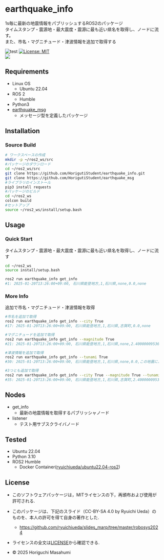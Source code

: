# earthquake_info
1s毎に最新の地震情報をパブリッシュするROS2のパッケージ \
タイムスタンプ・震源地・最大震度・震源に最も近い県名を取得し、ノードに流す。\
また、市名・マグニチュード・津波情報を追加で取得する

![test](https://github.com/HorigutiStudent/mypkg/actions/workflows/test.yml/badge.svg)
[![License: MIT](https://img.shields.io/badge/License-MIT-yellow.svg)](https://opensource.org/licenses/MIT) \
<img src="https://img.shields.io/badge/-Python-F9DC3E.svg?logo=python&style=flat">
## Requirements

- Linux OS
  - Ubuntu 22.04 
- ROS 2
  - Humble
- Python3
- [earthquake_msg](https://github.com/HorigutiStudent/Earthquake_msg)
  - メッセージ型を定義したパッケージ
## Installation 
### Source Build
```sh
# ワークスペースの作成
mkdir -p ~/ros2_ws/src
#パッケージのダウンロード
cd ~/ros2_ws/src
git clone https://github.com/HorigutiStudent/earthquake_info.git
git clone https://github.com/HorigutiStudent/earthquake_msg
#ライブラリのインストール
pip3 install requests
#パッケージのビルド
cd ~/ros2_ws
colcon build 
#セットアップ
source ~/ros2_ws/install/setup.bash
```
## Usage
### Quick Start
タイムスタンプ・震源地・最大震度・震源に最も近い県名を取得し、ノードに流す
```sh
cd ~/ros2_ws
source install/setup.bash 

ros2 run earthquake_info get_info 
#1: 2025-01-20T13:26:00+09:00, 石川県能登地方,1,石川県,none,0.0,none
```
### More Info
追加で市名・マグニチュード・津波情報を取得
```sh
#市名を追加で取得
ros2 run earthquake_info get_info --city True
#17: 2025-01-20T13:26:00+09:00, 石川県能登地方,1,石川県,志賀町,0.0,none

#マグニチュードを追加で取得
ros2 run earthquake_info get_info --magnitude True 
#21: 2025-01-20T13:26:00+09:00, 石川県能登地方,1,石川県,none,2.4000000953674316,none

#津波情報を追加で取得
ros2 run earthquake_info get_info --tunami True 
#30: 2025-01-20T13:26:00+09:00, 石川県能登地方,1,石川県,none,0.0,この地震による津波の心配はありません。

#3つとも追加で取得
ros2 run earthquake_info get_info --city True --magnitude True --tunami True 
#35: 2025-01-20T13:26:00+09:00, 石川県能登地方,1,石川県,志賀町,2.4000000953674316,この地震による津波の心配はありません。
```
## Nodes
- get_info
  - 最新の地震情報を取得するパブリッシャノード
- listener
  - テスト用サブスクライバノード

## Tested
- Ubuntu 22.04
- Python 3.10
- ROS2 Humble 
  - Docker Container([ryuichiueda/ubuntu22.04-ros2](https://hub.docker.com/r/ryuichiueda/ubuntu22.04-ros2))
## License
- このソフトウェアパッケージは，MITライセンスの下，再頒布および使用が許可される. 
- このパッケージは、下記のスライド（CC-BY-SA 4.0 by Ryuichi Ueda）のものを、本人の許可を得て自身の著作とした. 
  - https://github.com/ryuichiueda/slides_marp/tree/master/robosys2024 

- ライセンスの全文は[LICENSE](https://github.com/HorigutiStudent/mypkg/tree/dev?tab=License-1-ov-file)から確認できる.
- © 2025 Horiguchi Masahumi 